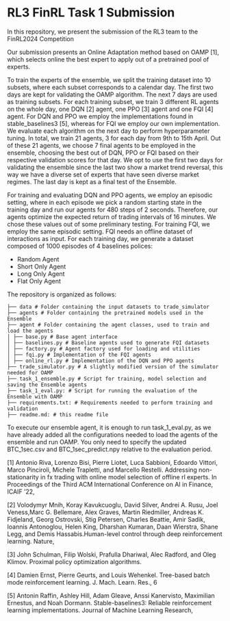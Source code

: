 # RL3 FinRL Task 1 Submission
In this repository, we present the submission of the RL3 team to the FinRL2024 Competition

Our submission presents an Online Adaptation method based on OAMP [1], which selects online the best expert to apply 
out of a pretrained pool of experts.

To train the experts of the ensemble, we split the training dataset into 10 subsets, where each subset corresponds to a
calendar day. The first two days are kept for validating the OAMP algorithm. The next 7 days are used as training subsets.
For each training subset, we train 3 different RL agents on the whole day, one DQN [2] agent, one PPO [3] agent and
one FQI [4] agent. For DQN and PPO we employ the implementations found in stable_baselines3 [5], whereas for FQI 
we employ our own implementation. We evaluate each algorithm on the next day to perform hyperparameter tuning.
In total, we train 21 agents, 3 for each day from 9th to 15th April. Out of these 21 agents, we choose 7 final agents 
to be employed in the ensemble, choosing the best out of DQN, PPO or FQI based on their respective validation scores
for that day. We opt to use the first two days for validating the ensemble since the last two show a market trend
reversal, this way we have a diverse set of experts that have seen diverse market regimes. The last day is kept as a final
test of the Ensemble.

For training and evaluating DQN and PPO agents, we employ an episodic setting, where in each episode we pick a random 
starting state in the training day and run our agents for 480 steps of 2 seconds.
Therefore, our agents optimize the expected return of trading intervals of 16 minutes. We chose these values out of some 
preliminary testing.
For training FQI, we employ the same episodic setting. FQI needs an offline dataset of interactions as input.
For each training day, we generate a dataset composed of 1000 episodes of 4 baselines polices:
 - Random Agent
 - Short Only Agent
 - Long Only Agent
 - Flat Only Agent

The repository is organized as follows:
```
├── data # Folder containing the input datasets to trade_simulator
├── agents # Folder containing the pretrained models used in the Ensemble
├── agent # Folder containing the agent classes, used to train and load the agents
│ ├── base.py # Base agent interface
│ ├── baselines.py # Baseline agents used to generate FQI datasets
│ ├── factory.py # Agent factory used for loading and utilities
│ ├── fqi.py # Implementation of the FQI agents
│ ├── online_rl.py # Implementation of the DQN and PPO agents
├── trade_simulator.py # A slightly modified version of the simulator needed for OAMP
├── task_1_ensemble.py # Script for training, model selection and saving the Ensemble agents
├── task_1_eval.py: # Script for running the evaluation of the Ensemble with OAMP
├── requirements.txt: # Requirements needed to perform training and validation
├── readme.md: # this readme file
```

To execute our ensemble agent, it is enough to run task_1_eval.py, as we have already added all 
the configurations needed to load the agents of the ensemble and run OAMP. 
You only need to specify the updated  BTC_1sec.csv and BTC_1sec_predict.npy relative to the evaluation
period.






[1] Antonio Riva, Lorenzo Bisi, Pierre Liotet, Luca Sabbioni, Edoardo Vittori, Marco Pinciroli, Michele Trapletti, and Marcello Restelli. Addressing non-stationarity in fx trading with online model selection of offline rl experts. In Proceedings of the Third ACM International Conference on AI in Finance, ICAIF ’22,

[2] Volodymyr Mnih, Koray Kavukcuoglu, David Silver, Andrei A. Rusu, Joel Veness,Marc G. Bellemare, Alex Graves, Martin Riedmiller, Andreas K. Fidjeland, Georg Ostrovski, Stig Petersen, Charles Beattie, Amir Sadik, Ioannis Antonoglou, Helen King, Dharshan Kumaran, Daan Wierstra, Shane Legg, and Demis Hassabis.Human-level control through deep reinforcement learning. Nature,

[3] John Schulman, Filip Wolski, Prafulla Dhariwal, Alec Radford, and Oleg Klimov. Proximal policy optimization algorithms. 

[4] Damien Ernst, Pierre Geurts, and Louis Wehenkel. Tree-based batch mode reinforcement learning. J. Mach. Learn. Res., 6

[5] Antonin Raffin, Ashley Hill, Adam Gleave, Anssi Kanervisto, Maximilian Ernestus, and Noah Dormann. Stable-baselines3: Reliable reinforcement learning implementations. Journal of Machine Learning Research,